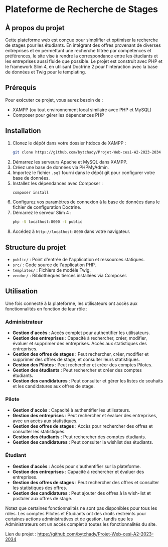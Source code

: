 # Plateforme de Recherche de Stages

## À propos du projet

Cette plateforme web est conçue pour simplifier et optimiser la recherche de stages pour les étudiants. En intégrant des offres provenant de diverses entreprises et en permettant une recherche filtrée par compétences et préférences, le site vise à rendre la correspondance entre les étudiants et les entreprises aussi fluide que possible. Le projet est construit avec PHP et le framework Slim 4, en utilisant Doctrine 2 pour l'interaction avec la base de données et Twig pour le templating.

## Prérequis

Pour exécuter ce projet, vous aurez besoin de :

- XAMPP (ou tout environnement local similaire avec PHP et MySQL)
- Composer pour gérer les dépendances PHP

## Installation

1. Clonez le dépôt dans votre dossier htdocs de XAMPP :
   ```bash
   git clone https://github.com/bytchady/Projet-Web-cesi-A2-2023-2034
   ```
2. Démarrez les serveurs Apache et MySQL dans XAMPP.
3. Créez une base de données via PHPMyAdmin.
4. Importez le fichier `.sql` fourni dans le dépôt git pour configurer votre base de données.
5. Installez les dépendances avec Composer :
   ```bash
   composer install
   ```
6. Configurez vos paramètres de connexion à la base de données dans le fichier de configuration Doctrine.
7. Démarrez le serveur Slim 4 :
   ```bash
   php -S localhost:8000 -t public
   ```
8. Accédez à `http://localhost:8000` dans votre navigateur.

## Structure du projet

- `public/` : Point d'entrée de l'application et ressources statiques.
- `src/` : Code source de l'application PHP.
- `templates/` : Fichiers de modèle Twig.
- `vendor/` : Bibliothèques tierces installées via Composer.

## Utilisation

Une fois connecté à la plateforme, les utilisateurs ont accès aux fonctionnalités en fonction de leur rôle :

### Administrateur
- **Gestion d'accès** : Accès complet pour authentifier les utilisateurs.
- **Gestion des entreprises** : Capacité à rechercher, créer, modifier, évaluer et supprimer des entreprises. Accès aux statistiques des entreprises.
- **Gestion des offres de stages** : Peut rechercher, créer, modifier et supprimer des offres de stage, et consulter leurs statistiques.
- **Gestion des Pilotes** : Peut rechercher et créer des comptes Pilotes.
- **Gestion des étudiants** : Peut rechercher et créer des comptes étudiants.
- **Gestion des candidatures** : Peut consulter et gérer les listes de souhaits et les candidatures aux offres de stage.

### Pilote
- **Gestion d'accès** : Capacité à authentifier les utilisateurs.
- **Gestion des entreprises** : Peut rechercher et évaluer des entreprises, avec un accès aux statistiques.
- **Gestion des offres de stages** : Accès pour rechercher des offres et consulter les statistiques.
- **Gestion des étudiants** : Peut rechercher des comptes étudiants.
- **Gestion des candidatures** : Peut consulter la wishlist des étudiants.

### Étudiant
- **Gestion d'accès** : Accès pour s'authentifier sur la plateforme.
- **Gestion des entreprises** : Capacité à rechercher et évaluer des entreprises.
- **Gestion des offres de stages** : Peut rechercher des offres et consulter les statistiques des offres.
- **Gestion des candidatures** : Peut ajouter des offres à la wish-list et postuler aux offres de stage.

Notez que certaines fonctionnalités ne sont pas disponibles pour tous les rôles. Les comptes Pilotes et Étudiants ont des droits restreints pour certaines actions administratives et de gestion, tandis que les Administrateurs ont un accès complet à toutes les fonctionnalités du site.

Lien du projet : https://github.com/bytchady/Projet-Web-cesi-A2-2023-2034
